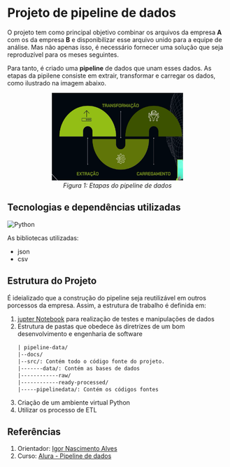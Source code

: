 
# Projeto de **pipeline** de dados

O projeto tem como principal objetivo combinar os arquivos da empresa **A** com os da empresa **B** e disponibilizar esse arquivo unido para a equipe de análise. Mas não apenas isso, é necessário fornecer uma solução que seja reproduzível para os meses seguintes.

Para tanto, é criado uma **pipeline** de dados que unam esses dados. As etapas da pipilene consiste em extrair, transformar e carregar os dados, como ilustrado na imagem abaixo.

<div align="center">
  <img src="figs/etapas-pipeline.png" alt="epatas da pipeline" width="300" height="200">
  <br>
  <em>Figura 1: Etapas do pipeline de dados</em>
</div>

## Tecnologias e dependências utilizadas
![Python](https://img.shields.io/badge/python-3670A0?style=for-the-badge&logo=python&logoColor=ffdd54)

As bibliotecas utilizadas:
- json
- csv


## Estrutura do Projeto 

É ideializado que a construção do pipeline seja reutilizável em outros porcessos da empresa. Assim, a estrutura de trabalho é definida em: 
1. [jupter Notebook](/src/pipelinedata/testes.ipynb) para realização de testes e manipulações de dados
2. Estrutura de pastas que obedece às diretrizes de um bom desenvolvimento e engenharia de software
    ````
    | pipeline-data/
    |--docs/
    |--src/: Contém todo o código fonte do projeto.
    |-------data/: Contém as bases de dados
    |------------raw/
    |------------ready-processed/
    |-----pipelinedata/: Contém os códigos fontes
    ````
3. Criação de um ambiente virtual Python
4. Utilizar os processo de ETL

## Referências 
1. Orientador: [Igor Nascimento Alves](https://cursos.alura.com.br/user/igor-nascimento-flipe)
2. Curso: [Alura - Pipeline de dados](https://cursos.alura.com.br/course/pipeline-dados-combinando-python-orientacao-objeto)